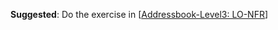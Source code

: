 <panel type="warning" header="**`W6.4` Can explain requirements** :star::star:" no-close>

<panel type="warning" header="`W6.4a` Can explain requirements :star::star:" expandable>
  <include src="../../book/requirements/introduction/full.md"  />
</panel>

<panel type="warning" header="`W6.4b` Can explain non-functional requirements :star::star:" expandable>
  <include src="../../book/requirements/nonFunctionalRequirements/full.md"  />
  <panel header=":dart: Evidence" expanded>
  
**Suggested**: Do the exercise in [[Addressbook-Level3: LO-NFR](https://github.com/nus-cs2103-AY1718S1/addressbook-level3/blob/master/doc/LearningOutcomes.md#use-non-functional-requirements-lo-nfr)]
   
<include src="submission.md" />
  
  </panel>
</panel>

<panel type="info" header="`W6.4c` Can explain prioritizing requirements :star::star::star:" expandable>
  <include src="../../book/requirements/prioritizing/full.md"  />
</panel>

<panel type="info" header="`W6.4d` Can explain quality of requirements LO :star::star::star:" expandable>
  <include src="../../book/requirements/quality/full.md"  />
</panel>

</panel>
